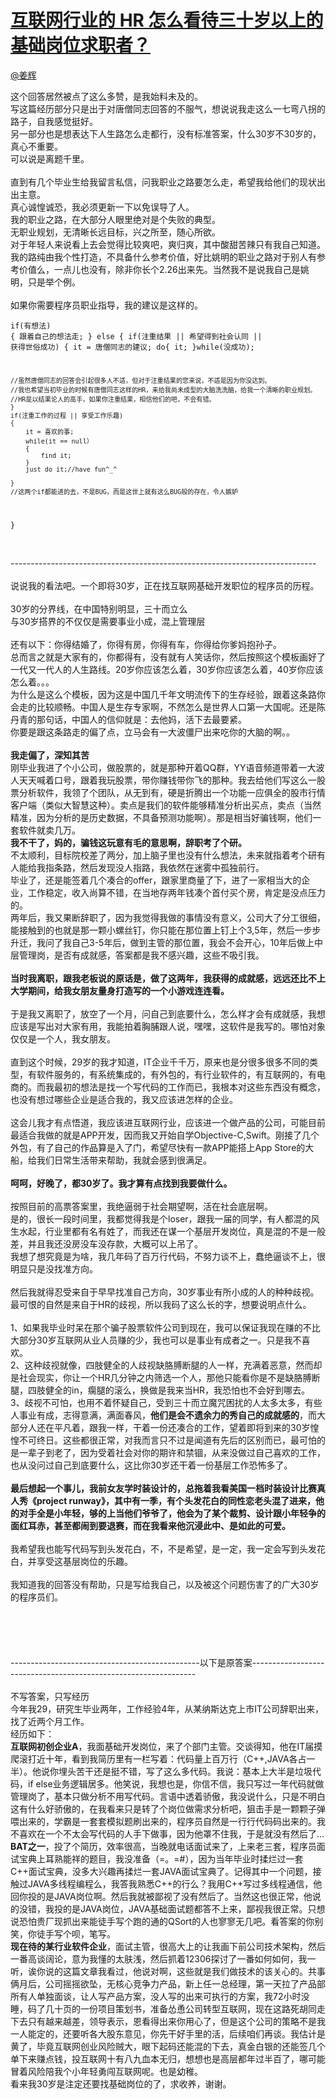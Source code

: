 
#  [互联网行业的 HR 怎么看待三十岁以上的基础岗位求职者？](https://zhihu.com/questions/26655174)



[@姜辉](https://zhihu.com/people/54fd652d1963daffa953161cb6d6eb7a)

这个回答居然被点了这么多赞，是我始料未及的。<br>写这篇经历部分只是出于对唐僧同志回答的不服气，想说说我走这么一七弯八拐的路子，自我感觉挺好。<br>另一部分也是想表达下人生路怎么走都行，没有标准答案，什么30岁不30岁的，真心不重要。<br>可以说是离题千里。<br><br>直到有几个毕业生给我留言私信，问我职业之路要怎么走，希望我给他们的现状出出主意。<br>真心诚惶诚恐，我必须更新一下以免误导了人。<br>我的职业之路，在大部分人眼里绝对是个失败的典型。<br>无职业规划，无清晰长远目标，兴之所至，随心所欲。<br>对于年轻人来说看上去会觉得比较爽吧，爽归爽，其中酸甜苦辣只有我自己知道。<br>我的路纯由我个性打造，不具备什么参考价值，好比姚明的职业之路对于别人有参考价值么，一点儿也没有，除非你长个2.26出来先。当然我不是说我自己是姚明，只是举个例。<br><br>如果你需要程序员职业指导，我的建议是这样的。<br><div class="highlight"><pre><code class="language-text">if(有想法)
{
	跟着自己的想法走;
}
else 
{
 	if(注重结果 || 希望得到社会认同 || 获得世俗成功)
	{
  		it = 唐僧同志的建议;
  		do{
    		  it;
  		}while(没成功);
  
  	//虽然唐僧同志的回答会引起很多人不适，但对于注重结果的您来说，不适是因为你没达到。
  	//我也希望当初毕业的时候有唐僧同志这样的HR，来给我尚未成型的大脑洗洗脑，给我一个清晰的职业规划。
  	//HR是以结果论人的高手，如果你注重结果，相信他们的吧，不会有错。
 	}
 	if(注重工作的过程 || 享受工作乐趣)
 	{
  		it = 喜欢的事;
  		while(it == null）
  		{
   			find it;
  		}
  		just do it;//have fun^_^
  
 	}	
 	//这两个if都能进的去，不是BUG，而是这世上就有这么BUG般的存在，令人嫉妒
} 
</code></pre></div><br>----------------------------------------------------------------------------<br><br>说说我的看法吧。一个即将30岁，正在找互联网基础开发职位的程序员的历程。<br><br>30岁的分界线，在中国特别明显，三十而立么<br>与30岁搭界的不仅仅是需要事业小成，混上管理层<br><br>还有以下：你得结婚了，你得有房，你得有车，你得给你爹妈抱孙子。<br>总而言之就是大家有的，你都得有，没有就有人笑话你，然后按照这个模板画好了一代又一代人的人生路线。20岁你应该怎么着，30岁你应该怎么着，40岁你应该怎么着。。。<br>为什么是这么个模板，因为这是中国几千年文明流传下的生存经验，跟着这条路你会走的比较顺畅。中国人是生存专家啊，不然怎么是世界人口第一大国呢。还是陈丹青的那句话，中国人的信仰就是：去他妈，活下去最要紧。<br>你要是跟这条路走的偏了点，立马会有一大波僵尸出来吃你的大脑的啊。。<br><br><strong>我走偏了，深知其苦</strong><br>刚毕业我进了个小公司，做股票的，就是那种开着QQ群，YY语音频道带着一大波人天天喊着口号，跟着我玩股票，带你赚钱带你飞的那种。我去给他们写这么一股票分析软件，我领了个团队，从无到有，硬是折腾出一个功能一应俱全的股市行情客户端（类似大智慧这种）。卖点是我们的软件能够精准分析出买点，卖点（当然精准，因为分析的是历史数据，不具备预测功能啊）。那是相当好骗钱啊，他们一套软件就卖几万。<br><strong>我不干了，妈的，骗钱这玩意有毛的意思啊，辞职考了个研。</strong><br>不太顺利，目标院校差了两分，加上脑子里也没有什么想法，未来就指着考个研有人能给我指条路，然后发现没人指路，我依然在迷雾中孤独前行。<br>毕业了，还是能签着几个凑合的offer，跟家里商量了下，进了一家相当大的企业，工作稳定，收入尚算不错，在当地存两年钱凑个首付买个房，肯定是没点压力的。<br>两年后，我又果断辞职了，因为我觉得我做的事情没有意义，公司大了分工很细，能接触到的也就是那一颗小螺丝钉，你只能在那位置上钉上个3,5年，然后一步步升迁，我问了我自己3-5年后，做到主管的那位置，我会不会开心，10年后做上中层管理岗，是否有成就感，答案都是我不感兴趣，这些不吸引我。<br><br><strong>当时我离职，跟我老板说的原话是，做了这两年，我获得的成就感，远远还比不上大学期间，给我女朋友量身打造写的一个小游戏连连看。</strong><br><br>于是我又离职了，放空了一个月，问自己到底要什么，怎么样才会有成就感，我想应该是写出对大家有用，我能拍着胸脯跟人说，嘿嘿，这软件是我写的。哪怕对象仅仅是一个人，我女朋友。<br><br>直到这个时候，29岁的我才知道，IT企业千千万，原来也是分很多很多不同的类型，有软件服务的，有系统集成的，有外包的，有行业软件的，有互联网的，有电商的。而我最初的想法是找一个写代码的工作而已，我根本对这些东西没有概念，也没有想过哪些企业是适合我的，我又应该进怎样的企业。<br><br>这会儿我才有点悟道，我应该进互联网行业，应该进一个做产品的公司，可能目前最适合我做的就是APP开发，因而我又开始自学Objective-C,Swift。刚接了几个外包，有了自己的作品算是入了门，希望尽快有一款APP能搭上App Store的大船，给我们日常生活带来帮助，我就会感到很满足。<br><br><strong>呵呵，好晚了，都30岁了。我才算有点找到我要做什么。</strong><br><br>按照目前的高票答案里，我绝逼弱于社会期望啊，活在社会底层啊。<br>是的，很长一段时间里，我都觉得我是个loser，跟我一届的同学，有人都混的风生水起，行业里都有名有姓了，而我还在谋一个基层开发岗位，真是混的不是一般差，并且我还没房没车没存款，大概可以上吊了。<br>我想了想究竟是为啥，我几年码了百万行代码，不努力谈不上，蠢绝逼谈不上，很明显只是没找准方向。<br><br>然后我就得忍受来自于早早找准自己方向，30岁事业有所小成的人的种种歧视。<br>最可恨的自然是来自于HR的歧视，所以我码了这么长的字，想要说明点什么。<br><br>1、如果我毕业时呆在那个骗子股票软件公司到现在，我可以保证我现在赚的不比大部分30岁互联网从业人员赚的少，我也可以是事业有成者之一。只是我不喜欢。<br>2、这种歧视就像，四肢健全的人歧视缺胳膊断腿的人一样，充满着恶意，然而却是社会现实，你让一个HR几分钟之内筛选一个人，那他只能看你是不是缺胳膊断腿，四肢健全的in，瘸腿的滚么，换做是我来当HR，我恐怕也不会好到哪去。<br>3、歧视不可怕，也用不着怀疑自己，受到三十而立魔咒困扰的人太多太多，有些人事业有成，志得意满，满面春风，<strong>他们是会不遗余力的秀自己的成就感的</strong>，而大部分人还在平凡着，跟我一样，干着一份还凑合的工作，望着即将到来的30岁惶惶不可终日。这些都很正常，对我而言只不过是闻道有先后的区别而已，最可怕的是一辈子到老了，因为受着社会对你的期许和禁锢，从来没做过自己喜欢的工作，也从没问过自己到底要什么，这比你30岁还干着一份基层工作恐怖多了。<br><br><strong>最后想起一个事儿，我前女友学时装设计的，总拖着我看美国一档时装设计比赛真人秀《project runway》，其中有一季，有个头发花白的同性恋老头混了进来，他的对手全是小年轻，够的上当他们爷爷了，他会为了某个裁剪、设计跟小年轻争的面红耳赤，甚至都闹到要退赛，而在我看来他沉浸此中、是如此的可爱。</strong><br><br>     我希望我也能写代码写到头发花白，不，不是希望，是一定，我一定会写到头发花白，并享受这基层岗位的乐趣。<br><br>     我知道我的回答没有帮助，只是写给我自己，以及被这个问题伤害了的广大30岁的程序员们。<br><br><br><br><br><br>-----------------------------------------------以下是原答案----------------------------------------------------------------<br><br>不写答案，只写经历<br>今年我29，研究生毕业两年，工作经验4年，从某纳斯达克上市IT公司辞职出来，找了近两个月工作。<br>经历如下：<br><strong>互联网初创企业A</strong>，我面基础开发岗位，来了个部门主管。交谈得知，他在IT届摸爬滚打近十年，看到我简历里有一栏写着：代码量上百万行（C++,JAVA各占一半）。他说你埋头苦干还是挺不错，写了这么多代码。我说：基本上大半是垃圾代码，if else业务逻辑居多。他笑说，我想也是，你信不信，我只写过一年代码就做管理岗了，基本只做分析不用写代码。言语中透着骄傲，我没说什么，只是不明白这有什么好骄傲的，在我看来只是转了个岗位做需求分析吧，狙击手是一颗颗子弹喂出来的，学霸是一套套模拟题刷出来的，程序员自然是一行行代码码出来的。我不喜欢在一个不太会写代码的人手下做事，因为他罩不住我，于是就没有然后了...<br><strong>BAT之一</strong>，投了个简历，效率很高，当晚就电话面试来了，上来老三套，程序员面试宝典上耳熟能祥的题目，我没准备（=。=#），因为当年毕业时揉烂过一套C++面试宝典，没多大兴趣再揉烂一套JAVA面试宝典了。记得其中一个问题，接触过JAVA多线程编程么，我答我熟悉C++的行么？我用C++写过多线程通信，他回你投的是JAVA岗位啊。然后我就被鄙视了没有然后了。当然这也很正常，他说的没错，我投的是JAVA岗位，JAVA基础面试题都答不上来，鄙视我很正常。只想说恐怕贵厂现抓出来能徒手写个跑的通的QSort的人也寥寥无几吧。看答案的你别笑，你徒手写个呗，笔写。<br><strong>现在待的某行业软件企业</strong>，面试主管，很高大上的让我画下前公司技术架构，然后一番高谈阔论，意为我懂的太肤浅，然后抓着12306探讨了一番如何如何，我一听，诶你说的这篇文章我看过，他说对啊，这些就是我们做技术的该关心的。共事俩月后，公司摇摇欲坠，无核心竞争力产品，新上任一总经理，第一天拉了产品部所有人单独面谈，让人写产品方案，没人写的出来可执行的方案，我72小时没睡，码了几十页的一份项目策划书，准备怂恿公司转型互联网，现在这路死胡同走下去只有越来越差，领导表示，恩看得出来你用心了，但是这个公司的策略不是我一人能定的，还要听各大股东意见，你先干好手里的活，后续咱们再谈。我估计是黄了，毕竟互联网创业风险贼大，眼下起码还能混的下去，真金白银的还能签几个单下来赚点钱，投互联网十有八九血本无归，想想也是高层都年过半百了，哪可能冒着风险陪我个小年轻勇闯互联网呢。也是幼稚。<br>看来我30岁是注定还要找基础岗位的了，求收养，谢谢。